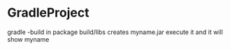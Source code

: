 # GradleProject
gradle -build
in package build/libs creates myname.jar
execute it and it will show myname
